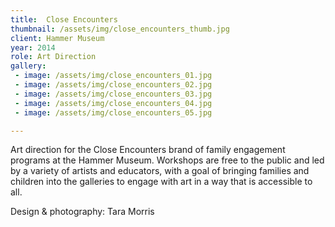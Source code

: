 ```yaml
---
title:  Close Encounters
thumbnail: /assets/img/close_encounters_thumb.jpg
client: Hammer Museum
year: 2014
role: Art Direction
gallery:
 - image: /assets/img/close_encounters_01.jpg
 - image: /assets/img/close_encounters_02.jpg
 - image: /assets/img/close_encounters_03.jpg
 - image: /assets/img/close_encounters_04.jpg
 - image: /assets/img/close_encounters_05.jpg

---
```


Art direction for the Close Encounters brand of family engagement programs at the Hammer Museum. Workshops are free to the public and led by a variety of artists and educators, with a goal of bringing families and children into the galleries to engage with art in a way that is accessible to all.

Design &amp; photography: Tara Morris
